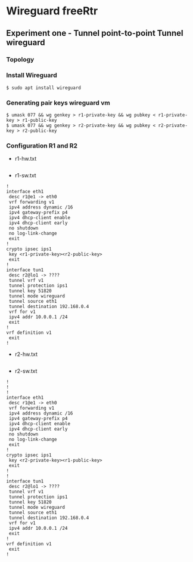 # Wireguard freeRtr

## Experiment one - Tunnel point-to-point Tunnel wireguard

### Topology

### Install Wireguard
```
$ sudo apt install wireguard
```


### Generating pair keys wireguard vm
```
$ umask 077 && wg genkey > r1-private-key && wg pubkey < r1-private-key > r1-public-key
$ umask 077 && wg genkey > r2-private-key && wg pubkey < r2-private-key > r2-public-key
```

### Configuration R1 and R2


- r1-hw.txt
```

```

- r1-sw.txt
```
!
interface eth1
 desc r1@e1 -> eth0
 vrf forwarding v1
 ipv4 address dynamic /16
 ipv4 gateway-prefix p4
 ipv4 dhcp-client enable
 ipv4 dhcp-client early
 no shutdown
 no log-link-change
 exit
!
crypto ipsec ips1
 key <r1-private-key><r2-public-key>
 exit
!
interface tun1
 desc r2@lo1 -> ????
 tunnel vrf v1
 tunnel protection ips1
 tunnel key 51820
 tunnel mode wireguard
 tunnel source eth1
 tunnel destination 192.168.0.4
 vrf for v1
 ipv4 addr 10.0.0.1 /24
 exit
!
vrf definition v1
 exit
!
```


- r2-hw.txt
```

```

- r2-sw.txt
```
!
!
!
interface eth1
 desc r1@e1 -> eth0
 vrf forwarding v1
 ipv4 address dynamic /16
 ipv4 gateway-prefix p4
 ipv4 dhcp-client enable
 ipv4 dhcp-client early
 no shutdown
 no log-link-change
 exit
!
crypto ipsec ips1
 key <r2-private-key><r1-public-key>
 exit
!
!
interface tun1
 desc r2@lo1 -> ????
 tunnel vrf v1
 tunnel protection ips1
 tunnel key 51820
 tunnel mode wireguard
 tunnel source eth1
 tunnel destination 192.168.0.4
 vrf for v1
 ipv4 addr 10.0.0.1 /24
 exit
!
vrf definition v1
 exit
!
```